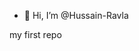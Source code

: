 - 👋 Hi, I’m @Hussain-Ravla

my first repo
<!---
Hussain-Ravla/Hussain-Ravla is a ✨ special ✨ repository because its `README.md` (this file) appears on your GitHub profile.
You can click the Preview link to take a look at your changes.
--->
